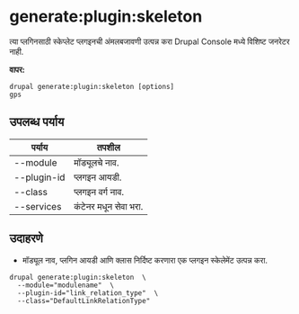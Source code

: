 # generate:plugin:skeleton
त्या प्लगिनसाठी स्केप्लेट प्लगइनची अंमलबजावणी उत्पन्न करा Drupal Console मध्ये विशिष्ट जनरेटर नाही.

**वापर:**
```
drupal generate:plugin:skeleton [options]
gps
```

## उपलब्ध पर्याय
पर्याय | तपशील
-------|-------------
--module | मॉड्यूलचे नाव.
--plugin-id | प्लगइन आयडी.
--class | प्लगइन वर्ग नाव.
--services | कंटेनर मधून सेवा भरा.

## उदाहरणे
* मॉड्यूल नाव, प्लगिन आयडी आणि क्लास निर्दिष्ट करणारा एक प्लगइन स्केलेमेंट उत्पन्न करा.
```
drupal generate:plugin:skeleton  \
  --module="modulename"  \
  --plugin-id="link_relation_type"  \
  --class="DefaultLinkRelationType"
```
